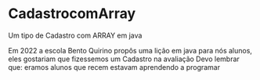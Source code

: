 # CadastrocomArray
Um tipo de Cadastro com ARRAY em java

Em 2022 a escola Bento Quirino propôs uma lição em java para nós alunos, eles gostariam que fizessemos um Cadastro na avaliação
Devo lembrar que: eramos alunos que recem estavam aprendendo a programar
